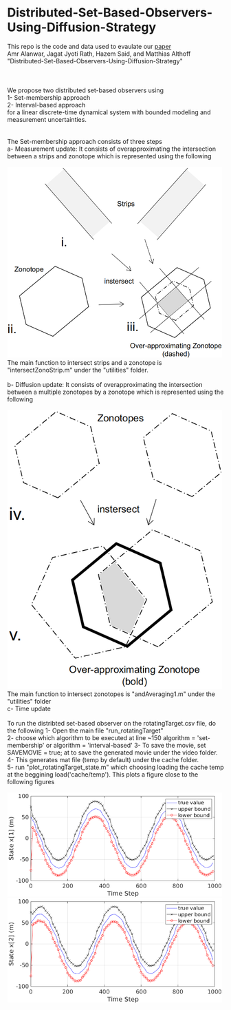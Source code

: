 # Distributed-Set-Based-Observers-Using-Diffusion-Strategy

This repo is the code and data used to evaulate our [paper](https://arxiv.org/abs/2003.10347)   <br />
Amr Alanwar, Jagat Jyoti Rath, Hazem Said, and Matthias Althoff "Distributed-Set-Based-Observers-Using-Diffusion-Strategy"<br />
<br />
<br />
<br />
We propose two distributed set-based observers using <br />
1- Set-membership approach <br />
2- Interval-based approach <br />
 for a linear discrete-time dynamical system with bounded modeling and measurement uncertainties. <br />
<br />
<br />
The Set-membership approach consists of three steps <br />
a- Measurement update: It consists of overapproximating the intersection between a strips and zonotope which is represented using the following <br /> <br />
<img
src="output/meas2.png"
raw=true
alt="Subject Pronouns"
style="margin-right: 100px;"
width=500
/><br />
The main function to intersect strips and a zonotope is "intersectZonoStrip.m" under the "utilities" folder.<br />
<br />
b- Diffusion update: It consists of overapproximating the intersection between a multiple zonotopes by a zonotope which is represented using the following <br /><br />
<img
src="output/diff2.png"
raw=true
alt="Subject Pronouns"
style="margin-right: 100px;"
width=500
/><br />
The main function to intersect zonotopes is "andAveraging1.m" under the "utilities" folder
<br />
c- Time update
<br />
<br />
To run the distribted set-based observer on the rotatingTarget.csv file, do the following
1- Open the main file "run_rotatingTarget" <br /> 
2- choose which algorithm to be executed at line ~150 algorithm = 'set-membership' or algorithm = 'interval-based'
3- To save the movie, set<br />
SAVEMOVIE = true; 
at to save the generated movie under the video folder.<br />
4- This generates mat file (temp by default) under the cache folder. <br />
5- run "plot_rotatingTarget_state.m" which choosing loading the cache temp at the beggining load('cache/temp'). This plots a figure close to the following figures <br /> <br />
<img
src="output/state_x1.png"
raw=true
alt="Subject Pronouns"
style="margin-right: 100px;"
width=500
/><br />
<img
src="output/state_x2.png"
raw=true
alt="Subject Pronouns"
style="margin-right: 100px;"
width=500
/><br />
<br />
<br />
<br />
